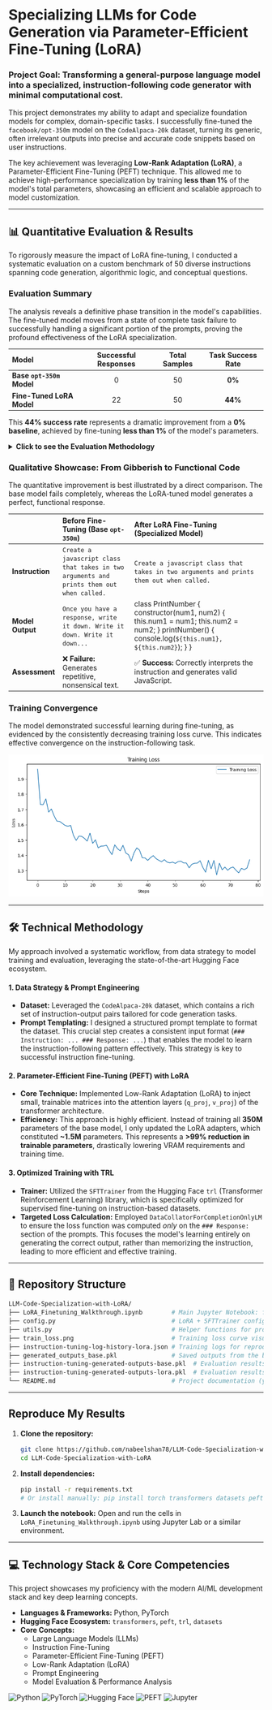 # Specializing LLMs for Code Generation via Parameter-Efficient Fine-Tuning (LoRA)

### Project Goal: Transforming a general-purpose language model into a specialized, instruction-following code generator with minimal computational cost.

This project demonstrates my ability to adapt and specialize foundation models for complex, domain-specific tasks. I successfully fine-tuned the `facebook/opt-350m` model on the `CodeAlpaca-20k` dataset, turning its generic, often irrelevant outputs into precise and accurate code snippets based on user instructions.

The key achievement was leveraging **Low-Rank Adaptation (LoRA)**, a Parameter-Efficient Fine-Tuning (PEFT) technique. This allowed me to achieve high-performance specialization by training **less than 1%** of the model's total parameters, showcasing an efficient and scalable approach to model customization.

---

## 📊 Quantitative Evaluation & Results

To rigorously measure the impact of LoRA fine-tuning, I conducted a systematic evaluation on a custom benchmark of 50 diverse instructions spanning code generation, algorithmic logic, and conceptual questions.

### Evaluation Summary

The analysis reveals a definitive phase transition in the model's capabilities. The fine-tuned model moves from a state of complete task failure to successfully handling a significant portion of the prompts, proving the profound effectiveness of the LoRA specialization.

| Model                      | Successful Responses | Total Samples | Task Success Rate |
| :------------------------- | :------------------: | :-----------: | :---------------: |
| **Base `opt-350m` Model** |          0           |      50       |      **0%** |
| **Fine-Tuned LoRA Model** |          22          |      50       |     **44%** |

This **44% success rate** represents a dramatic improvement from a **0% baseline**, achieved by fine-tuning **less than 1%** of the model's parameters.

<details>
<summary><strong>Click to see the Evaluation Methodology</strong></summary>

-   **Benchmark**: A custom test set of 50 diverse instructions was created to evaluate the model's performance on a wide range of tasks.
-   **Success Metric**: A binary "Task Success Rate" was used. An output was graded as a "Success" only if it was a valid, functional, and logically correct response to the specific instruction.
-   **Reproducibility**: The full evaluation process, including all 50 instructions, model outputs, and the grading criteria, can be reviewed in the [`evaluation.ipynb`](evaluation.ipynb) notebook and [`results.txt`](results.txt) file.

</details>

### Qualitative Showcase: From Gibberish to Functional Code

The quantitative improvement is best illustrated by a direct comparison. The base model fails completely, whereas the LoRA-tuned model generates a perfect, functional response.

|                   | Before Fine-Tuning (Base `opt-350m`)                                                              | After LoRA Fine-Tuning (Specialized Model)                                                                                                   |
| :---------------- | :------------------------------------------------------------------------------------------------ | :------------------------------------------------------------------------------------------------------------------------------------------- |
| **Instruction**   | `Create a javascript class that takes in two arguments and prints them out when called.`            | `Create a javascript class that takes in two arguments and prints them out when called.`                                                     |
| **Model Output**  | `Once you have a response, write it down. Write it down. Write it down...`                         | class PrintNumber { constructor(num1, num2) {  this.num1 = num1; this.num2 = num2; } printNumber() { console.log(`${this.num1}, ${this.num2}`); } } |
| **Assessment**    | ❌ **Failure:** Generates repetitive, nonsensical text.                                           | ✅ **Success:** Correctly interprets the instruction and generates valid JavaScript.        |



### Training Convergence

The model demonstrated successful learning during fine-tuning, as evidenced by the consistently decreasing training loss curve. This indicates effective convergence on the instruction-following task.

![Training Loss Curve](train_loss.png)

---

## 🛠️ Technical Methodology

My approach involved a systematic workflow, from data strategy to model training and evaluation, leveraging the state-of-the-art Hugging Face ecosystem.

#### 1. Data Strategy & Prompt Engineering
-   **Dataset:** Leveraged the `CodeAlpaca-20k` dataset, which contains a rich set of instruction-output pairs tailored for code generation tasks.
-   **Prompt Templating:** I designed a structured prompt template to format the dataset. This crucial step creates a consistent input format (`### Instruction: ... ### Response: ...`) that enables the model to learn the instruction-following pattern effectively. This strategy is key to successful instruction fine-tuning.

#### 2. Parameter-Efficient Fine-Tuning (PEFT) with LoRA
-   **Core Technique:** Implemented Low-Rank Adaptation (LoRA) to inject small, trainable matrices into the attention layers (`q_proj`, `v_proj`) of the transformer architecture.
-   **Efficiency:** This approach is highly efficient. Instead of training all **350M** parameters of the base model, I only updated the LoRA adapters, which constituted **~1.5M** parameters. This represents a **>99% reduction in trainable parameters**, drastically lowering VRAM requirements and training time.

#### 3. Optimized Training with TRL
-   **Trainer:** Utilized the `SFTTrainer` from the Hugging Face `trl` (Transformer Reinforcement Learning) library, which is specifically optimized for supervised fine-tuning on instruction-based datasets.
-   **Targeted Loss Calculation:** Employed `DataCollatorForCompletionOnlyLM` to ensure the loss function was computed *only* on the `### Response:` section of the prompts. This focuses the model's learning entirely on generating the correct output, rather than memorizing the instruction, leading to more efficient and effective training.

---

## 📂 Repository Structure
```bash
LLM-Code-Specialization-with-LoRA/
├── LoRA_Finetuning_Walkthrough.ipynb        # Main Jupyter Notebook: full workflow of LoRA fine-tuning.
├── config.py                                # LoRA + SFTTrainer configuration parameters.
├── utils.py                                 # Helper functions for prompt formatting and evaluation.
├── train_loss.png                           # Training loss curve visualization.
├── instruction-tuning-log-history-lora.json # Training logs for reproducibility.
├── generated_outputs_base.pkl               # Saved outputs from the base model (pre-tuning).
├── instruction-tuning-generated-outputs-base.pkl  # Evaluation results: base model.
├── instruction-tuning-generated-outputs-lora.pkl  # Evaluation results: LoRA fine-tuned model.
└── README.md                                # Project documentation (you are here!).
```

---

## Reproduce My Results

1.  **Clone the repository:**
    ```bash
    git clone https://github.com/nabeelshan78/LLM-Code-Specialization-with-LoRA.git
    cd LLM-Code-Specialization-with-LoRA
    ```

2.  **Install dependencies:**
    ```bash
    pip install -r requirements.txt 
    # Or install manually: pip install torch transformers datasets peft trl
    ```

3.  **Launch the notebook:**
    Open and run the cells in `LoRA_Finetuning_Walkthrough.ipynb` using Jupyter Lab or a similar environment.

---

## 💻 Technology Stack & Core Competencies

This project showcases my proficiency with the modern AI/ML development stack and key deep learning concepts.

-   **Languages & Frameworks:** Python, PyTorch
-   **Hugging Face Ecosystem:** `transformers`, `peft`, `trl`, `datasets`
-   **Core Concepts:**
    -   Large Language Models (LLMs)
    -   Instruction Fine-Tuning
    -   Parameter-Efficient Fine-Tuning (PEFT)
    -   Low-Rank Adaptation (LoRA)
    -   Prompt Engineering
    -   Model Evaluation & Performance Analysis

![Python](https://img.shields.io/badge/Python-3.8%2B-blue.svg?style=for-the-badge&logo=python)
![PyTorch](https://img.shields.io/badge/PyTorch-2.0%2B-ee4c2c.svg?style=for-the-badge&logo=pytorch)
![Hugging Face](https://img.shields.io/badge/%F0%9F%A4%97%20Hugging%20Face-Ecosystem-yellow.svg?style=for-the-badge)
![PEFT](https://img.shields.io/badge/PEFT-LoRA-orange.svg?style=for-the-badge)
![Jupyter](https://img.shields.io/badge/Jupyter-Lab-f37626.svg?style=for-the-badge&logo=jupyter)
